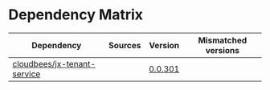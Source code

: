 # Dependency Matrix

Dependency | Sources | Version | Mismatched versions
---------- | ------- | ------- | -------------------
[cloudbees/jx-tenant-service](https://github.com/cloudbees/jx-tenant-service) |  | [0.0.301](https://github.com/cloudbees/jx-tenant-service/releases/tag/v0.0.301) | 
